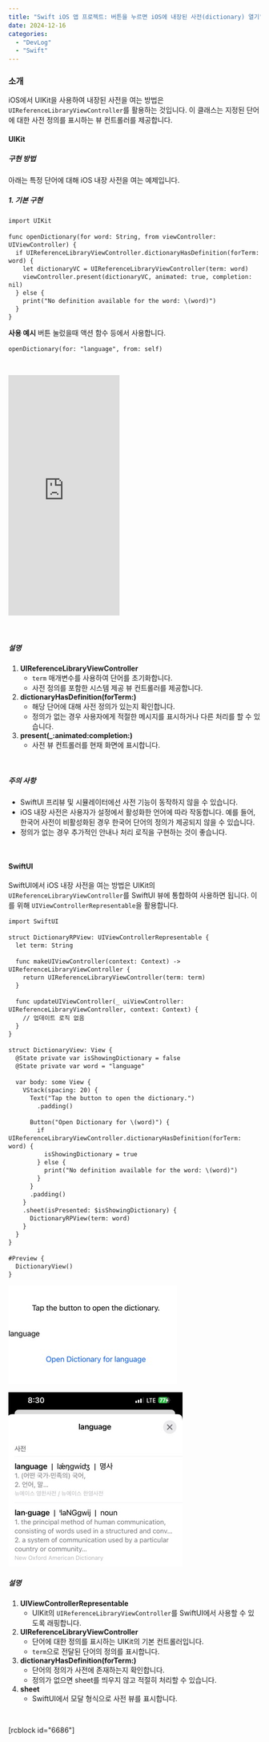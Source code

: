 ```yaml
---
title: "Swift iOS 앱 프로젝트: 버튼을 누르면 iOS에 내장된 사전(dictionary) 열기"
date: 2024-12-16
categories: 
  - "DevLog"
  - "Swift"
---
```


### **소개**

iOS에서 UIKit을 사용하여 내장된 사전을 여는 방법은 `UIReferenceLibraryViewController`를 활용하는 것입니다. 이 클래스는 지정된 단어에 대한 사전 정의를 표시하는 뷰 컨트롤러를 제공합니다.

#### **UIKit**

##### **구현 방법**

아래는 특정 단어에 대해 iOS 내장 사전을 여는 예제입니다.

##### **1\. 기본 구현**

```
import UIKit

func openDictionary(for word: String, from viewController: UIViewController) {
  if UIReferenceLibraryViewController.dictionaryHasDefinition(forTerm: word) {
    let dictionaryVC = UIReferenceLibraryViewController(term: word)
    viewController.present(dictionaryVC, animated: true, completion: nil)
  } else {
    print("No definition available for the word: \(word)")
  }
}
```

**사용 예시** 버튼 눌렀을때 액션 함수 등에서 사용합니다.

```
openDictionary(for: "language", from: self)
```

 

<iframe width="222" height="480" src="https://giphy.com/embed/bQq9Sf4QwjhD8mz66F" frameborder="0" class="giphy-embed" allowfullscreen="allowfullscreen"></iframe>

 

##### **설명**

1. **UIReferenceLibraryViewController**
    - `term` 매개변수를 사용하여 단어를 초기화합니다.
    - 사전 정의를 포함한 시스템 제공 뷰 컨트롤러를 제공합니다.
2. **dictionaryHasDefinition(forTerm:)**
    - 해당 단어에 대해 사전 정의가 있는지 확인합니다.
    - 정의가 없는 경우 사용자에게 적절한 메시지를 표시하거나 다른 처리를 할 수 있습니다.
3. **present(\_:animated:completion:)**
    - 사전 뷰 컨트롤러를 현재 화면에 표시합니다.

 

##### **주의 사항**

- SwiftUI 프리뷰 및 시뮬레이터에선 사전 기능이 동작하지 않을 수 있습니다.
- iOS 내장 사전은 사용자가 설정에서 활성화한 언어에 따라 작동합니다. 예를 들어, 한국어 사전이 비활성화된 경우 한국어 단어의 정의가 제공되지 않을 수 있습니다.
- 정의가 없는 경우 추가적인 안내나 처리 로직을 구현하는 것이 좋습니다.

 

#### **SwiftUI**

SwiftUI에서 iOS 내장 사전을 여는 방법은 UIKit의 `UIReferenceLibraryViewController`를 SwiftUI 뷰에 통합하여 사용하면 됩니다. 이를 위해 `UIViewControllerRepresentable`을 활용합니다.

```
import SwiftUI

struct DictionaryRPView: UIViewControllerRepresentable {
  let term: String
  
  func makeUIViewController(context: Context) -> UIReferenceLibraryViewController {
    return UIReferenceLibraryViewController(term: term)
  }
  
  func updateUIViewController(_ uiViewController: UIReferenceLibraryViewController, context: Context) {
    // 업데이트 로직 없음
  }
}

struct DictionaryView: View {
  @State private var isShowingDictionary = false
  @State private var word = "language"
  
  var body: some View {
    VStack(spacing: 20) {
      Text("Tap the button to open the dictionary.")
        .padding()
      
      Button("Open Dictionary for \(word)") {
        if UIReferenceLibraryViewController.dictionaryHasDefinition(forTerm: word) {
          isShowingDictionary = true
        } else {
          print("No definition available for the word: \(word)")
        }
      }
      .padding()
    }
    .sheet(isPresented: $isShowingDictionary) {
      DictionaryRPView(term: word)
    }
  }
}

#Preview {
  DictionaryView()
}

```

![](./assets/img/wp-content/uploads/2024/12/IMG_4686.jpg)

![](./assets/img/wp-content/uploads/2024/12/IMG_4687.jpg)

##### **설명**

1. **UIViewControllerRepresentable**
    - UIKit의 `UIReferenceLibraryViewController`를 SwiftUI에서 사용할 수 있도록 래핑합니다.
2. **UIReferenceLibraryViewController**
    - 단어에 대한 정의를 표시하는 UIKit의 기본 컨트롤러입니다.
    - `term`으로 전달된 단어의 정의를 표시합니다.
3. **dictionaryHasDefinition(forTerm:)**
    - 단어의 정의가 사전에 존재하는지 확인합니다.
    - 정의가 없으면 sheet를 띄우지 않고 적절히 처리할 수 있습니다.
4. **sheet**
    - SwiftUI에서 모달 형식으로 사전 뷰를 표시합니다.

 

\[rcblock id="6686"\]
